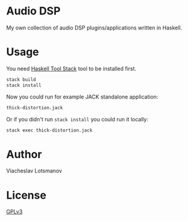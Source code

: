 # Audio DSP

My own collection of audio DSP plugins/applications written in Haskell.

# Usage

You need [Haskell Tool Stack](https://haskellstack.org) tool to be installed first.

```bash
stack build
stack install
```

Now you could run for example JACK standalone application:

```bash
thick-distortion.jack
```

Or if you didn't run `stack install` you could run it locally:

```bash
stack exec thick-distortion.jack
```

# Author

Viacheslav Lotsmanov

# License

[GPLv3](LICENSE)
